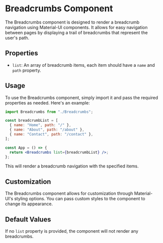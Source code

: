 # Breadcrumbs Component

The Breadcrumbs component is designed to render a breadcrumb navigation using Material-UI components. It allows for easy navigation between pages by displaying a trail of breadcrumbs that represent the user's path.

## Properties

- `list`: An array of breadcrumb items, each item should have a `name` and `path` property.

## Usage

To use the Breadcrumbs component, simply import it and pass the required properties as needed. Here's an example:

```jsx
import Breadcrumbs from "./Breadcrumbs";

const breadcrumbList = [
  { name: "Home", path: "/" },
  { name: "About", path: "/about" },
  { name: "Contact", path: "/contact" },
];

const App = () => {
  return <Breadcrumbs list={breadcrumbList} />;
};
```

This will render a breadcrumb navigation with the specified items.

## Customization

The Breadcrumbs component allows for customization through Material-UI's styling options. You can pass custom styles to the component to change its appearance.

## Default Values

If no `list` property is provided, the component will not render any breadcrumbs.
